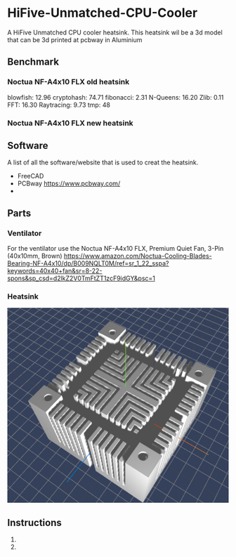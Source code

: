 # HiFive-Unmatched-CPU-Cooler
A HiFive Unmatched CPU cooler heatsink.
This heatsink wil be a 3d model that can be 3d printed at pcbway in Aluminium

## Benchmark

### Noctua NF-A4x10 FLX old heatsink

blowfish: 12.96
cryptohash: 74.71
fibonacci: 2.31 
N-Queens: 16.20
Zlib: 0.11
FFT: 16.30
Raytracing: 9.73
tmp: 48

### Noctua NF-A4x10 FLX new heatsink

## Software
A list of all the software/website that is used to creat the heatsink.
- FreeCAD
- PCBway https://www.pcbway.com/
- 

## Parts

### Ventilator
For the ventilator use the Noctua NF-A4x10 FLX, Premium Quiet Fan, 3-Pin (40x10mm, Brown)
https://www.amazon.com/Noctua-Cooling-Blades-Bearing-NF-A4x10/dp/B009NQLT0M/ref=sr_1_22_sspa?keywords=40x40+fan&sr=8-22-spons&sp_csd=d2lkZ2V0TmFtZT1zcF9idGY&psc=1

### Heatsink
![alt text](/img/img1.png)

## Instructions
1.
2.